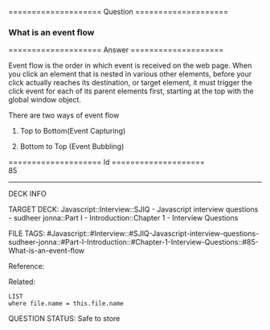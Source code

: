 ==================== Question ====================  

### What is an event flow  

==================== Answer ====================  

Event flow is the order in which event is received on the web page. When you click an element that is nested in various other elements, before your click actually reaches its destination, or target element, it must trigger the click event for each of its parent elements first, starting at the top with the global window object.

There are two ways of event flow

1. Top to Bottom(Event Capturing)

2. Bottom to Top (Event Bubbling)

==================== Id ====================  
85

---

DECK INFO

TARGET DECK: Javascript::Interview::SJIQ - Javascript interview questions - sudheer jonna::Part I - Introduction::Chapter 1 - Interview Questions

FILE TAGS: #Javascript::#Interview::#SJIQ-Javascript-interview-questions-sudheer-jonna::#Part-I-Introduction::#Chapter-1-Interview-Questions::#85-What-is-an-event-flow

Reference:

Related:

```dataview
LIST
where file.name = this.file.name
```

QUESTION STATUS: Safe to store
